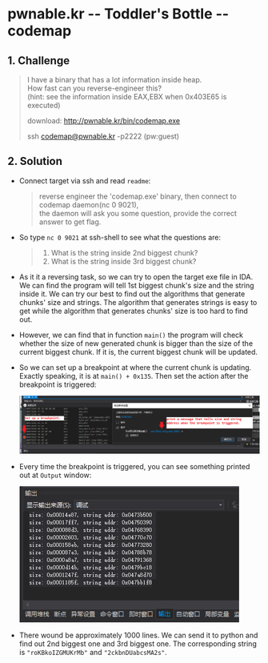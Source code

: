 # pwnable.kr -- Toddler's Bottle -- codemap

## 1. Challenge
  > I have a binary that has a lot information inside heap.  
  > How fast can you reverse-engineer this?  
  > (hint: see the information inside EAX,EBX when 0x403E65 is executed)  
  >   
  > download: http://pwnable.kr/bin/codemap.exe  
  >   
  >   
  > ssh codemap@pwnable.kr -p2222 (pw:guest)  

## 2. Solution
  * Connect target via ssh and read `readme`:
    > reverse engineer the 'codemap.exe' binary, then connect to codemap daemon(nc 0 9021),  
    > the daemon will ask you some question, provide the correct answer to get flag.  

  * So type `nc 0 9021` at ssh-shell to see what the questions are:
    > 1. What is the string inside 2nd biggest chunk?  
    > 2. What is the string inside 3rd biggest chunk?  

  * As it it a reversing task, so we can try to open the target exe file in IDA. We can find the program will tell 1st biggest chunk's size and the string inside it. We can try our best to find out the algorithms that generate chunks' size and strings. The algorithm that generates strings is easy to get while the algorithm that generates chunks' size is too hard to find out.

  * However, we can find that in function `main()` the program will check whether the size of new generated chunk is bigger than the size of the current biggest chunk. If it is, the current biggest chunk will be updated.

  * So we can set up a breakpoint at where the current chunk is updating. Exactly speaking, it is at `main() + 0x135`. Then set the action after the breakpoint is triggered:

    ![set_bp](set_bp.png)

  * Every time the breakpoint is triggered, you can see something printed out at `Output` window:

    ![output](output.png)

  * There wound be approximately 1000 lines. We can send it to python and find out 2nd biggest one and 3rd biggest one. The corresponding string is `"roKBkoIZGMUKrMb"` and `"2ckbnDUabcsMA2s"`.
